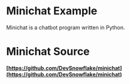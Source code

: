 # Minichat Example

Minichat is a chatbot program written in Python.

# Minichat Source
**[https://github.com/DevSnowflake/minichat](https://github.com/DevSnowflake/minichat)**
